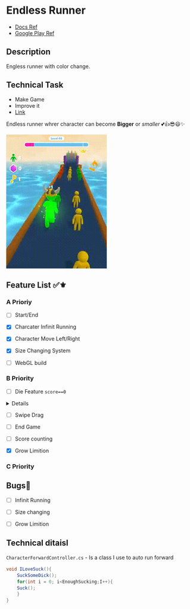 # Endless Runner

- [Docs Ref](https://docs.google.com/document/d/1ozKamX1teAbwxqOpEU_CuRYcMWSM6VP-/edit)
- [Google Play Ref](https://play.google.com/store/apps/details?id=com.hypercarrot.giantrush)

## Description 

Engless runner with color change.



## Technical Task

- Make Game
- Improve it
- [Link](fuckYou.com)


Endless runner whrer character can become **Bigger** or *smaller*
💕👍😎😃✨

![Refrence](res/RefGiantRush.gif)


## Feature List ✅⚜

### A Prioriy

- [ ] Start/End 
- [x] Charcater Infinit Running 
- [x] Character Move Left/Right
- [x] Size Changing System
- [ ] WebGL build


### B Priority

- [ ] Die Feature `score==0`

<details> 

```scharp

void Update(){
	if(score<0)
		Die();
	else	
		KeepRunning();
}
```

</details> 

- [ ] Swipe Drag
- [ ] End Game
- [ ] Score counting
- [x] Grow Limition


### C Priority

## Bugs🐞 

- [ ] Infinit Running
- [ ] Size changing
- [ ] Grow Limition


## Technical ditaisl 

`CharacterForwardController.cs`	 - Is a class I use to auto run forward

```csharp
void ILoveSuck(){
	SuckSomeDick();
	for(int i = 0; i<EnoughSucking;I++){
	Suck();
	}
}

```

